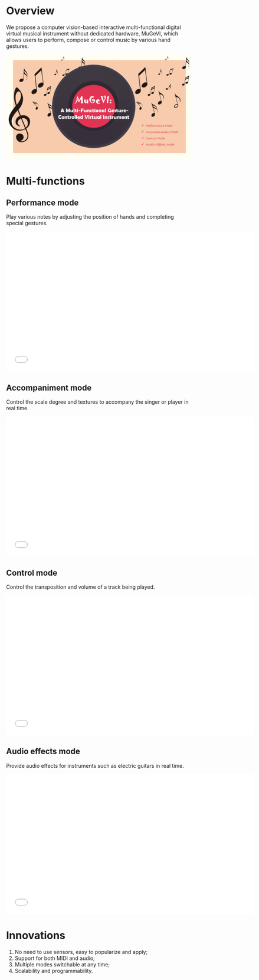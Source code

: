 # Overview
We propose a computer vision-based interactive multi-functional digital virtual musical instrument without dedicated hardware, MuGeVI, which allows users to perform, compose or control music by various hand gestures.

<img src="https://github.com/Yewlife/MuGeVI/blob/main/pictures/overall_cover.png?raw=true" />

# Multi-functions
## Performance mode
Play various notes by adjusting the position of hands and completing special gestures.

<iframe height=378 width=672 src="//player.bilibili.com/player.html?bvid=BV1UL41127Vd&page=1&autoplay=0" scrolling="no" border="0" frameborder="no" framespacing="0" allowfullscreen="true"> </iframe>

## Accompaniment mode
Control the scale degree and textures to accompany the singer or player in real time.

<iframe height=378 width=672 src="//player.bilibili.com/player.html?aid=442363495&bvid=BV1UL41127Vd&cid=1089058381&page=2&autoplay=0" scrolling="no" border="0" frameborder="no" framespacing="0" allowfullscreen="true"> </iframe>

## Control mode
Control the transposition and volume of a track being played.

<iframe height=378 width=672 src="//player.bilibili.com/player.html?aid=442363495&bvid=BV1UL41127Vd&cid=1089059387&page=3&autoplay=0" scrolling="no" border="0" frameborder="no" framespacing="0" allowfullscreen="true"> </iframe>

## Audio effects mode
Provide audio effects for instruments such as electric guitars in real time.

<iframe height=378 width=672 src="//player.bilibili.com/player.html?aid=442363495&bvid=BV1UL41127Vd&cid=1089060365&page=4&autoplay=0" scrolling="no" border="0" frameborder="no" framespacing="0" allowfullscreen="true"> </iframe>

# Innovations
1. No need to use sensors, easy to popularize and apply;
2. Support for both MIDI and audio;
3. Multiple modes switchable at any time;
4. Scalability and programmability.
